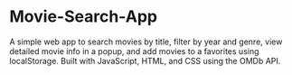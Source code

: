 # Movie-Search-App
A simple web app to search movies by title, filter by year and genre, view detailed movie info in a popup, and add movies to a favorites using localStorage. Built with JavaScript, HTML, and CSS using the OMDb API.
